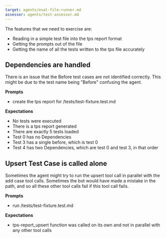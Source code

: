 ```yaml
---
target: agents/eval-file-runner.md
assessor: agents/test-assessor.md
---
```


The features that we need to exercise are:

- Reading in a simple test file into the tps report format
- Getting the prompts out of the file
- Getting the name of all the tests written to the tps file accurately

## Dependencies are handled

There is an issue that the Before test cases are not identified correctly. This
might be due to the test name being "Before" confusing the agent.

**Prompts**

- create the tps report for /tests/test-fixture.test.md

**Expectations**

- No tests were executed
- There is a tps report generated
- There are exactly 5 tests loaded
- Test 0 has no Dependencies
- Test 3 has a single before, which is test 0
- Test 4 has two Dependencies, which are test 0 and test 3, in that order

## Upsert Test Case is called alone

Sometimes the agent might try to run the upsert tool call in parallel with the
add case tool calls. Sometimes the bot would have made a mistake in the path,
and so all these other tool calls fail if this tool call fails.

**Prompts**

- run /tests/test-fixture.test.md

**Expectations**

- tps-report_upsert function was called on its own and not in parallel with any
  other tool calls
